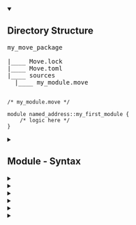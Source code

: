 <!-- Directory Structure -->
<details open>
<summary><h2>Directory Structure</summary>

<pre>
my_move_package

|____ Move.lock
|____ Move.toml
|____ sources
  |____ my_module.move

</pre>

```move
/* my_module.move */

module named_address::my_first_module {
    /* logic here */
}
```

</details>

<!-- Move Module Syntax -->
<details>
<summary><h2>Module - Syntax</summary>
  
```move
module <address>::<identifier> {
  (<use> <friend> <type> <function> <constant>) *
}
```

where <kbd>module</kbd> is a builtin keyword, <kbd>&lt;address&gt;</kbd> is a valid named or literal
address, <kbd>identifier</kbd> is the module name.
</details>


<details>
<summary></summary>
</details>

<details>
<summary></summary>
</details>

<details>
<summary></summary>
</details>

<details>
<summary></summary>
</details>

<details>
<summary></summary>
</details>

<details>
<summary></summary>
</details>
